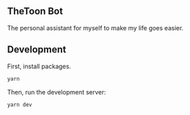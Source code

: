 ## TheToon Bot

The personal assistant for myself to make my life goes easier.

## Development

First, install packages.

```bash
yarn
```

Then, run the development server:

```bash
yarn dev
```
